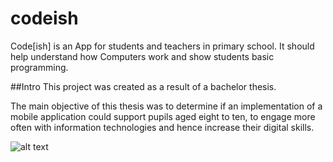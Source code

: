 # codeish
Code\[ish] is an  App for students and teachers in primary school. It should help understand
how Computers work and show students basic programming.

##Intro
This project was created as a result of a bachelor thesis. 

The main objective of this thesis was to determine if an implementation of a mobile application 
could support pupils aged eight to ten, to engage more often with information technologies 
and hence increase their digital skills. 

![alt text](codeish.png)